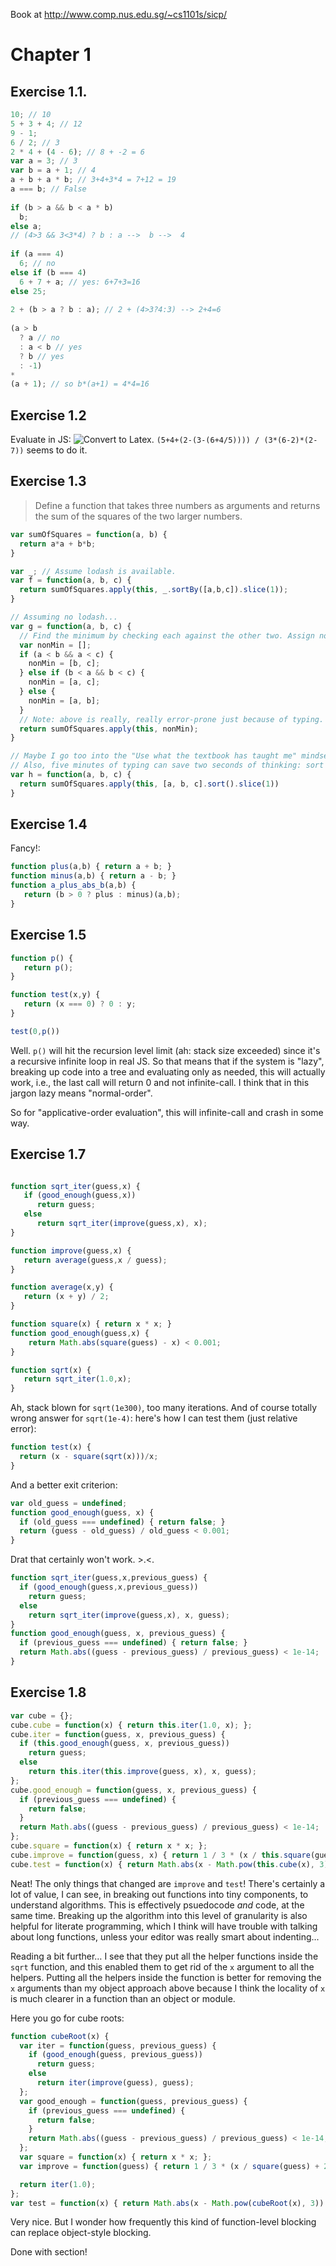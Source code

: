 Book at http://www.comp.nus.edu.sg/~cs1101s/sicp/

# Chapter 1
## Exercise 1.1.

```js
10; // 10
5 + 3 + 4; // 12
9 - 1;
6 / 2; // 3
2 * 4 + (4 - 6); // 8 + -2 = 6
var a = 3; // 3
var b = a + 1; // 4
a + b + a * b; // 3+4+3*4 = 7+12 = 19
a === b; // False
  
if (b > a && b < a * b)
  b;
else a;
// (4>3 && 3<3*4) ? b : a -->  b -->  4
  
if (a === 4) 
  6; // no
else if (b === 4)
  6 + 7 + a; // yes: 6+7+3=16
else 25;
  
2 + (b > a ? b : a); // 2 + (4>3?4:3) --> 2+4=6
  
(a > b
  ? a // no
  : a < b // yes
  ? b // yes
  : -1)
*
(a + 1); // so b*(a+1) = 4*4=16
```

## Exercise 1.2
Evaluate in JS: ![Convert to Latex](http://www.comp.nus.edu.sg/~cs1101s/sicp/img_javascript/latex_4.png). `(5+4+(2-(3-(6+4/5)))) / (3*(6-2)*(2-7))` seems to do it.

## Exercise 1.3
> Define a function that takes three numbers as arguments and returns the sum of the squares of the two larger numbers.

```js
var sumOfSquares = function(a, b) {
  return a*a + b*b;
}

var _; // Assume lodash is available.
var f = function(a, b, c) {
  return sumOfSquares.apply(this, _.sortBy([a,b,c]).slice(1));
}

// Assuming no lodash...
var g = function(a, b, c) {
  // Find the minimum by checking each against the other two. Assign nonMin when found.
  var nonMin = [];
  if (a < b && a < c) {
    nonMin = [b, c];
  } else if (b < a && b < c) {
    nonMin = [a, c];
  } else {
    nonMin = [a, b];
  }
  // Note: above is really, really error-prone just because of typing. Bad. BAD.
  return sumOfSquares.apply(this, nonMin);
}

// Maybe I go too into the "Use what the textbook has taught me" mindset.
// Also, five minutes of typing can save two seconds of thinking: sort is built-in.
var h = function(a, b, c) {
  return sumOfSquares.apply(this, [a, b, c].sort().slice(1))
}
```

## Exercise 1.4
Fancy!:
```js
function plus(a,b) { return a + b; }
function minus(a,b) { return a - b; }
function a_plus_abs_b(a,b) {
   return (b > 0 ? plus : minus)(a,b);
}
```

## Exercise 1.5
```js
function p() {
   return p();
}

function test(x,y) {
   return (x === 0) ? 0 : y;
}

test(0,p())
```
Well. `p()` will hit the recursion level limit (ah: stack size exceeded) since it's a recursive infinite loop in real JS. So that means that if the system is "lazy", breaking up code into a tree and evaluating only as needed, this will actually work, i.e., the last call will return 0 and not infinite-call. I think that in this jargon lazy means "normal-order". 

So for "applicative-order evaluation", this will infinite-call and crash in some way.

## Exercise 1.7
```js

function sqrt_iter(guess,x) {
   if (good_enough(guess,x)) 
      return guess;
   else 
      return sqrt_iter(improve(guess,x), x);
}

function improve(guess,x) {
   return average(guess,x / guess);
}

function average(x,y) {
   return (x + y) / 2;
}

function square(x) { return x * x; }
function good_enough(guess,x) {
    return Math.abs(square(guess) - x) < 0.001;
}

function sqrt(x) {
   return sqrt_iter(1.0,x);
}
```
Ah, stack blown for `sqrt(1e300)`, too many iterations. And of course totally wrong answer for `sqrt(1e-4)`: here's how I can test them (just relative error):
```js
function test(x) {
  return (x - square(sqrt(x)))/x;
}
```
And a better exit criterion:
```js
var old_guess = undefined;
function good_enough(guess, x) {
  if (old_guess === undefined) { return false; }
  return (guess - old_guess) / old_guess < 0.001;
}
```
Drat that certainly won't work. >.<.
```js
function sqrt_iter(guess,x,previous_guess) {
  if (good_enough(guess,x,previous_guess)) 
    return guess;
  else 
    return sqrt_iter(improve(guess,x), x, guess);
}
function good_enough(guess, x, previous_guess) {
  if (previous_guess === undefined) { return false; }
  return Math.abs((guess - previous_guess) / previous_guess) < 1e-14;
}
```

## Exercise 1.8
```js
var cube = {};
cube.cube = function(x) { return this.iter(1.0, x); };
cube.iter = function(guess, x, previous_guess) {
  if (this.good_enough(guess, x, previous_guess))
    return guess;
  else
    return this.iter(this.improve(guess, x), x, guess);
};
cube.good_enough = function(guess, x, previous_guess) {
  if (previous_guess === undefined) {
    return false;
  }
  return Math.abs((guess - previous_guess) / previous_guess) < 1e-14;
};
cube.square = function(x) { return x * x; };
cube.improve = function(guess, x) { return 1 / 3 * (x / this.square(guess) + 2 * guess); };
cube.test = function(x) { return Math.abs(x - Math.pow(this.cube(x), 3)) / x; };
```
Neat! The only things that changed are `improve` and `test`! There's certainly a lot of value, I can see, in breaking out functions into tiny components, to understand algorithms. This is effectively psuedocode *and* code, at the same time. Breaking up the algorithm into this level of granularity is also helpful for literate programming, which I think will have trouble with talking about long functions, unless your editor was really smart about indenting...

Reading a bit further… I see that they put all the helper functions inside the `sqrt` function, and this enabled them to get rid of the `x` argument to all the helpers. Putting all the helpers inside the function is better for removing the `x` arguments than my object approach above because I think the locality of `x` is much clearer in a function than an object or module. 

Here you go for cube roots:
```js
function cubeRoot(x) {
  var iter = function(guess, previous_guess) {
    if (good_enough(guess, previous_guess))
      return guess;
    else
      return iter(improve(guess), guess);
  };
  var good_enough = function(guess, previous_guess) {
    if (previous_guess === undefined) {
      return false;
    }
    return Math.abs((guess - previous_guess) / previous_guess) < 1e-14;
  };
  var square = function(x) { return x * x; };
  var improve = function(guess) { return 1 / 3 * (x / square(guess) + 2 * guess); };

  return iter(1.0);
};
var test = function(x) { return Math.abs(x - Math.pow(cubeRoot(x), 3)) / x; };
```
Very nice. But I wonder how frequently this kind of function-level blocking can replace object-style blocking.

Done with section!
